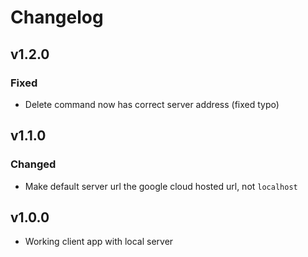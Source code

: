 # Changelog

## v1.2.0
### Fixed
* Delete command now has correct server address (fixed typo)
## v1.1.0
### Changed
* Make default server url the google cloud hosted url, not `localhost`
## v1.0.0
* Working client app with local server
